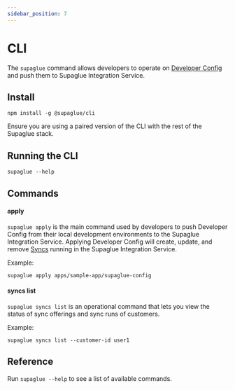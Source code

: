 ```yaml
---
sidebar_position: 7
---
```


# CLI

The `supaglue` command allows developers to operate on [Developer Config](./concepts#developer-config) and push them to Supaglue Integration Service.

## Install

```shell
npm install -g @supaglue/cli
```

Ensure you are using a paired version of the CLI with the rest of the Supaglue stack.

## Running the CLI

```shell
supaglue --help
```

## Commands

#### apply

`supaglue apply` is the main command used by developers to push Developer Config from their local development environments to the Supaglue Integration Service. Applying Developer Config will create, update, and remove [Syncs](./concepts#sync) running in the Supaglue Integration Service.

Example:

```console
supaglue apply apps/sample-app/supaglue-config
```

#### syncs list

`supaglue syncs list` is an operational command that lets you view the status of sync offerings and sync runs of customers.

Example:

```console
supaglue syncs list --customer-id user1
```

## Reference

Run `supaglue --help` to see a list of available commands.
